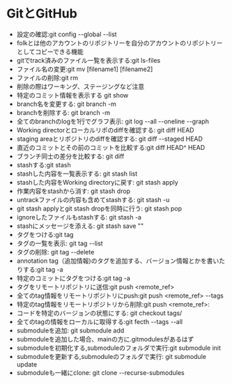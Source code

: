 # GitとGitHub
- 設定の確認:git config --global --list
- folkとは他のアカウントのリポジトリーを自分のアカウントのリポジトリーとしてコピーできる機能
- gitでtrack済みのファイル一覧を表示する:git ls-files
- ファイル名の変更:git mv [filename1] [filename2]
- ファイルの削除:git rm <filename>
- 削除の際はワーキング、ステージングなど注意
- 特定のコミット情報を表示する git show <commitID>
- branch名を変更する: git branch -m <oldname> <newname>
- branchを削除する: git branch -m <branchname>
- 全てのbranchのlogを1行でグラフ表示: git log --all --oneline --graph
- Working directorとローカルリポのdiffを確認する: git diff HEAD
- staging areaとリポジトリのdiffを確認する: git diff --staged HEAD
- 直近のコミットとその前のコミットを比較する:git diff HEAD^ HEAD
- ブランチ同士の差分を比較する: git diff <branchname1> <branchname2>
- stashする:git stash
- stashした内容を一覧表示する: git stash list
- stashした内容をWorking directoryに戻す: git stash apply
- 作業内容をstashから消す: git stash drop
- untrackファイルの内容も含めてstashする: git stash -u
- git stash applyとgit stash dropを同時に行う: git stash pop
- ignoreしたファイルもstashする: git stash -a
- stashにメッセージを添える: git stash save "<message>"
- タグをつける:git tag <tagname>
- タグの一覧を表示: git tag --list
- タグの削除: git tag --delete <tagname>
- annotation tag（追加情報)のタグを追加する、バージョン情報とかを書いたりする:git tag -a <tagname>
- 特定のコミットにタグをつける:git tag -a <tagname> <commitid>
- タグをリモートリポジトリに送信:git push <remote_ref> <tagname>
- 全てのtag情報をリモートリポジトリにpush:git push <remote_ref> --tags
- 特定のtag情報をリモートリポジトリから削除:git push <remote_ref>:<tagname>
- コードを特定のバージョンの状態にする: git checkout tags/<tagname>
- 全てのtagの情報をローカルに取得する:git fecth --tags --all
- submoduleを追加: git submodule add <URL>
- submoduleを追加した場合、mainの方に.gitmodulesがあるはず
- submoduleを初期化する,submoduleのフォルダで実行:git submodule init
- submoduleを更新する,submoduleのフォルダで実行: git submodule update
- submoduleも一緒にclone: git clone --recurse-submodules <url>
